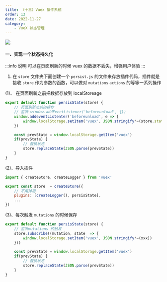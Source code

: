 ```yaml
---
title: （十三）Vuex 插件系统
order: 13
date: 2022-11-27
category:
    - VueX 状态管理
---
```


![](https://image.zswei.xyz/img/202211271406517.png)


#### 一、实现一个状态持久化
:::info 说明
可以在页面刷新的时候 vuex 的数据不丢失，增强用户体验
:::

1. 在 `store` 文件夹下面创建一个 `persist.js` 的文件来存放插件代码，插件就是接收 `store` 作为参数的函数，可以做对 `mutations` `actions` 的等等一系列操作

(1)、 在页面刷新之前把数据存放到 localStoreage
```js
export default function persisState(store) {
    // 页面刷新之前的操作
    // 监听 window.addEventListener('beforeunload', {})
    window.addeventListenter('beforeunload', e => {
        window.localStorage.setItem('vuex', JSON.stringify*=(store.state))
    })

    const prevState = window.localStorage.getItem('vuex')
    if(prevState) {
        // 替换状态
        store.replaceState(JSON.parse(prevState))
    }
}
```

(2)、导入插件
```js
import { createStore, createLogger } from 'vuex'

export const store  = createStore({
    // 不用掉用
    plugins: [createLogger(), persisState],
    ...
})
```

(3)、每次触发 `mutations` 的时候保存
```js
export default function persisState(store) {
    // 监听mutations 的触发
    store.subscribe((mutation, state  => {
        window.localStorage.setItem('vuex', JSON.stringify*=(xxx))
    }))

    const prevState = window.localStorage.getItem('vuex')
    if(prevState) {
        // 替换状态
        store.replaceState(JSON.parse(prevState))
    }
}
```